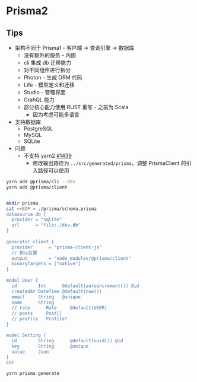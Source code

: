 
# Prisma2

## Tips
* 架构不同于 Prisma1 - 客户端 -> 查询引擎 -> 数据库
  * 没有额外的服务 - 内嵌
  * cli 集成 db 迁移能力
  * 对不同组件进行拆分
  * Photon - 生成 ORM 代码
  * Life - 模型定义和迁移
  * Studio - 管理界面
  * GrahQL 能力
  * 部分核心能力使用 RUST 重写 - 之前为 Scala
    * 因为考虑可能多语言
* 支持数据库
  * PostgreSQL
  * MySQL
  * SQLite
* 问题
  * 不支持 yarn2 [#1439](https://github.com/prisma/prisma/issues/1439)
    * 修改输出路径为 `../src/generated/prisma`，调整 PrismaClient 的引入路径可以使用

```bash
yarn add @prisma/cli --dev
yarn add @prisma/client


mkdir prisma
cat <<EOF > ./prisma/schema.prisma
datasource db {
  provider = "sqlite"
  url      = "file:./dev.db"
}
 
generator client {
  provider      = "prisma-client-js"
  // 默认位置
  output        = "node_modules/@prisma/client"
  binaryTargets = ["native"]
}
 
model User {
  id        Int      @default(autoincrement()) @id
  createdAt DateTime @default(now())
  email     String   @unique
  name      String
  // role      Role     @default(USER)
  // posts     Post[]
  // profile   Profile?
}

model Setting {
  id        String      @default(uuid()) @id
  key       String      @unique
  value     Json
}
EOF

yarn prisma generate
```
